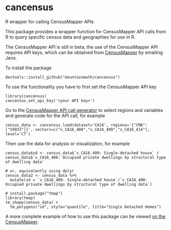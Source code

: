 # cancensus
R wrapper for calling CensusMapper APIs

This package provides a wrapper function for CensusMapper API calls from R to query specific census data and geographies for use in R.

The CensusMapper API is still in beta, the use of the CensusMapper API requires API keys, which can be obtained from [CensusMapper](https://CensusMapper.ca) by emailing Jens.

To install the package
```
devtools::install_github("mountainmath/cancensus")
```

To use the functionality you have to first set the CensusMapper API key
```
library(cancensus)
cancensus.set_api_key('<your API key>')
```

Go to the [CensusMapper API call generator](https://censusmapper.ca/api) to select regions and variables and generate code for the API call, for example
```
census_data <- cancensus.load(dataset='CA16', regions='{"CMA":["59933"]}', vectors=c("v_CA16_408","v_CA16_409","v_CA16_414"), level='CT')
```

Then use the data for analysis or visualization, for example

```
census_data$sd <- census_data$`v_CA16_409: Single-detached house` / census_data$`v_CA16_408: Occupied private dwellings by structural type of dwelling data` 

# or, equivalently using dplyr
census_data2 <- census_data %>% 
  mutate(sd = `v_CA16_409: Single-detached house`/`v_CA16_408: Occupied private dwellings by structural type of dwelling data`)

# install.package("tmap")
library(tmap)
tm_shape(census_data) +
  tm_polygons("sd", style="quantile", title="Single Detached Homes")
```

A more complete example of how to use this package can be viewed [on the CensusMapper](https://censusmapper.ca/r-censusmapper-demo.html).
